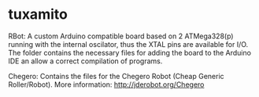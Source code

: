 # tuxamito

RBot: A custom Arduino compatible board based on 2 ATMega328(p) running with the internal oscilator, thus the XTAL pins are available for I/O. The folder contains the necessary files for adding the board to the Arduino IDE an allow a correct compilation of programs.

Chegero: Contains the files for the Chegero Robot (Cheap Generic Roller/Robot). More information: http://jderobot.org/Chegero
